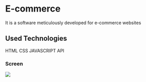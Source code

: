 <h1> E-commerce </h1>

It is a software meticulously developed for e-commerce websites

<h2>Used Technologies </h2>

HTML CSS JAVASCRIPT API

<h3>Screen</h3>

![](e-commerce.gif)
